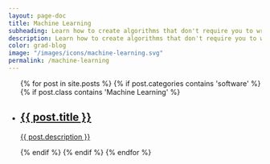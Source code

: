 ```yaml
---
layout: page-doc
title: Machine Learning
subheading: Learn how to create algorithms that don't require you to write logic.
description: Learn how to create algorithms that don't require you to write logic.
color: grad-blog
image: "/images/icons/machine-learning.svg"
permalink: /machine-learning
---
```


<div class="home-container">
  <div class="home-articles">
    <div class="home-wrapper">
      <div class="page-holder">
        <ul>
        {% for post in site.posts %}
          {% if post.categories contains 'software' %}
            {% if post.class contains 'Machine Learning' %}
                <li>
                  <a class="post-link" href="{{ site.baseurl }}{{ post.url }}">
                    <div class="page-treasure-wrapper">
                      <div class="page-treasure-image" >
                        <div style="background-image: url('{{ post.image }}')"></div>
                      </div>
                      <div class="page-treasure">
                        <h2>{{ post.title }}</h2>
                        <p>{{ post.description }}</p>
                      </div>
                    </div>
                  </a>
                </li>
              {% endif %}
            {% endif %}
        {% endfor %}
        </ul>
      </div>
    </div>
  </div>
</div>